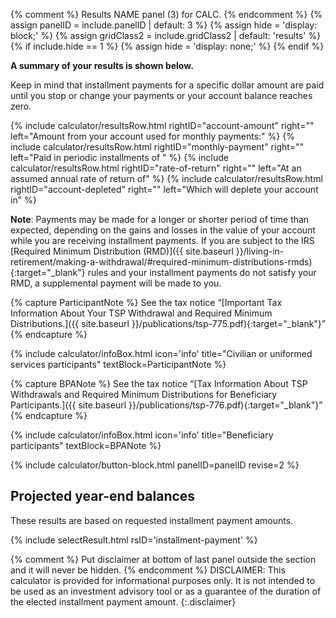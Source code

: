 {% comment %}
Results NAME panel (3) for CALC.
{% endcomment %}
{% assign panelID = include.panelID | default: 3 %}
{% assign hide = 'display: block;' %}
{% assign gridClass2 = include.gridClass2 | default: 'results' %}
{% if include.hide == 1 %} {% assign hide = 'display: none;' %} {% endif %}

<a name="result-top"></a>
<section id="panel-{{ panelID }}" class="calculator-panel" style="{{ hide }}" markdown="1">

__A summary of your results is shown below.__

Keep in mind that installment payments for a specific dollar amount are paid until
you stop or change your payments or your account balance reaches zero.

<div class="results-grid-frame" markdown="1">
{% include calculator/resultsRow.html rightID="account-amount" right=""
  left="Amount from your account used for monthly payments:" %}
{% include calculator/resultsRow.html rightID="monthly-payment" right=""
  left="Paid in <span id='monthly-payment-choice'>periodic</span> installments of " %}
{% include calculator/resultsRow.html rightID="rate-of-return" right=""
  left="At an assumed annual rate of return of" %}
{% include calculator/resultsRow.html rightID="account-depleted" right=""
  left="<span id='deplete-text'>Which will deplete your account in</span>" %}

</div>

**Note**: Payments may be made for a longer or shorter period of time than expected, depending on the gains and
losses in the value of your account while you are receiving installment payments.  If you are subject to the IRS [Required Minimum Distribution (RMD)]({{ site.baseurl }}/living-in-retirement/making-a-withdrawal/#required-minimum-distributions-rmds){:target="\_blank"} rules and your installment payments do not satisfy your RMD, a supplemental payment will be made to you.

{% capture ParticipantNote %}
See the tax notice &#8220;[Important Tax Information About Your TSP Withdrawal and Required Minimum Distributions.]({{ site.baseurl }}/publications/tsp-775.pdf){:target="\_blank"}&#8221;
{% endcapture %}

{% include calculator/infoBox.html icon='info'
    title="Civilian or uniformed services participants"
    textBlock=ParticipantNote
%}

{% capture BPANote %}
See the tax notice &#8220;[Tax Information About TSP Withdrawals and Required Minimum Distributions for Beneficiary Participants.]({{ site.baseurl }}/publications/tsp-776.pdf){:target="\_blank"}&#8221;
{% endcapture %}

{% include calculator/infoBox.html icon='info'
    title="Beneficiary participants"
    textBlock=BPANote
%}

{% include calculator/button-block.html panelID=panelID revise=2 %}

## Projected year-end balances

These results are based on requested installment payment amounts.

{% include selectResult.html rsID='installment-payment' %}
<span id='installment-payment-footnote'></span>
</section>

{% comment %}
Put disclaimer at bottom of last panel outside the section and it will never be hidden.
{% endcomment %}
DISCLAIMER: This calculator is provided for informational purposes only. It is not intended
to be used as an investment advisory tool or as a guarantee of the duration of the elected
installment payment amount.
{:.disclaimer}
